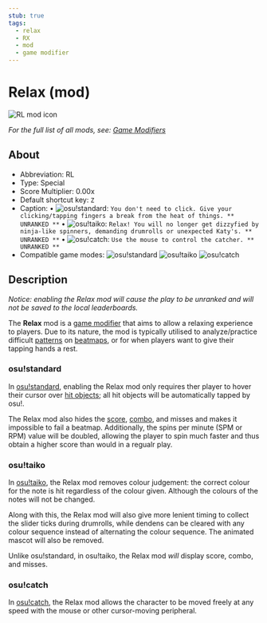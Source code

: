 ```yaml
---
stub: true
tags:
  - relax
  - RX
  - mod
  - game modifier
---
```


# Relax (mod)

![RL mod icon](/wiki/shared/mods/RL.png "Relax (RL) mod icon")

*For the full list of all mods, see: [Game Modifiers](/wiki/Game_Modifiers)*

## About

- Abbreviation: RL
- Type: Special
- Score Multiplier: 0.00x
- Default shortcut key: `Z`
- Caption: • ![][o!s]: `You don't need to click. Give your clicking/tapping fingers a break from the heat of things. ** UNRANKED **` • ![][o!t]: `Relax! You will no longer get dizzyfied by ninja-like spinners, demanding drumrolls or unexpected Katy's. ** UNRANKED **` • ![][o!c]: `Use the mouse to control the catcher. ** UNRANKED **`
- Compatible game modes: ![][o!s] ![][o!t] ![][o!c]

## Description

*Notice: enabling the Relax mod will cause the play to be unranked and will not be saved to the local leaderboards.*

The **Relax** mod is a [game modifier](/wiki/Game_Modifiers) that aims to allow a relaxing experience to players. Due to its nature, the mod is typically utilised to analyze/practice difficult [patterns](/wiki/Beatmaps/Pattern) on [beatmaps](/wiki/Beatmaps), or for when players want to give their tapping hands a rest.

### osu!standard

In [osu!standard](/wiki/Game_Modes/osu!), enabling the Relax mod only requires ther player to hover their cursor over [hit objects](/wiki/Hit_object); all hit objects will be automatically tapped by osu!. 

The Relax mod also hides the [score](/wiki/Score), [combo](/wiki/Beatmapping/Combo), and misses and makes it impossible to fail a beatmap. Additionally, the spins per minute (SPM or RPM) value will be doubled, allowing the player to spin much faster and thus obtain a higher score than would in a regualr play.

### osu!taiko

In [osu!taiko](/wiki/Game_Modes/osu!taiko), the Relax mod removes colour judgement: the correct colour for the note is hit regardless of the colour given. Although the colours of the notes will not be changed.

Along with this, the Relax mod will also give more lenient timing to collect the slider ticks during drumrolls, while dendens can be cleared with any colour sequence instead of alternating the colour sequence. The animated mascot will also be removed. 

Unlike osu!standard, in osu!taiko, the Relax mod *will* display score, combo, and misses.

### osu!catch

In [osu!catch](/wiki/Game_Modes/osu!catch), the Relax mod allows the character to be moved freely at any speed with the mouse or other cursor-moving peripheral. 

[o!s]: /wiki/shared/mode/osu.png "osu!standard"
[o!t]: /wiki/shared/mode/taiko.png "osu!taiko"
[o!c]: /wiki/shared/mode/catch.png "osu!catch"
